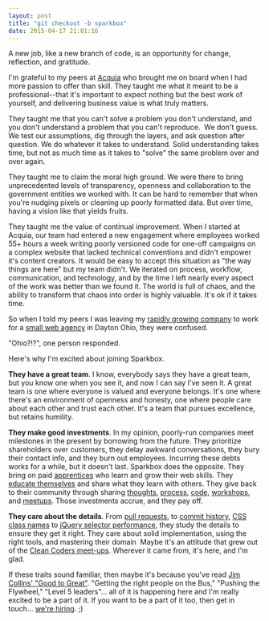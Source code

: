 ```yaml
---
layout: post
title: "git checkout -b sparkbox"
date: 2015-04-17 21:01:16
---
```


A new job, like a new branch of code, is an opportunity for change, reflection, and gratitude.

I'm grateful to my peers at [Acquia][1] who brought me on board when I had more passion to offer than skill. They taught me what it meant to be a professional--that it's important to expect nothing but the best work of yourself, and delivering business value is what truly matters.

 [1]: http://acquia.com

They taught me that you can't solve a problem you don't understand, and you don't understand a problem that you can't reproduce.  We don't guess. We test our assumptions, dig through the layers, and ask question after question. We do whatever it takes to understand. Solid understanding takes time, but not as much time as it takes to "solve" the same problem over and over again.

They taught me to claim the moral high ground. We were there to bring unprecedented levels of transparency, openness and collaboration to the government entities we worked with. It can be hard to remember that when you're nudging pixels or cleaning up poorly formatted data. But over time, having a vision like that yields fruits.

They taught me the value of continual improvement. When I started at Acquia, our team had entered a new engagement where employees worked 55+ hours a week writing poorly versioned code for one-off campaigns on a complex website that lacked technical conventions and didn't empower it's content creators. It would be easy to accept this situation as "the way things are here" but my team didn't. We iterated on process, workflow, communication, and technology, and by the time I left nearly every aspect of the work was better than we found it. The world is full of chaos, and the ability to transform that chaos into order is highly valuable. It's ok if it takes time.

So when I told my peers I was leaving my [rapidly growing company][2] to work for a [small web agency][3] in Dayton Ohio, they were confused.

 [2]: http://www.inc.com/inc5000/list/2012/industry/software/
 [3]: http://seesparkbox.com/

"Ohio?!?", one person responded.

Here's why I'm excited about joining Sparkbox.

**They have a great team**. I know, everybody says they have a great team, but you know one when you see it, and now I can say I've seen it. A great team is one where everyone is valued and everyone belongs. It's one where there's an environment of openness and honesty, one where people care about each other and trust each other. It's a team that pursues excellence, but retains humility.

**They make good investments**. In my opinion, poorly-run companies meet milestones in the present by borrowing from the future. They prioritize shareholders over customers, they delay awkward conversations, they bury their contact info, and they burn out employees. Incurring these debts works for a while, but it doesn't last. Sparkbox does the opposite. They bring on paid [apprentices][4] who learn and grow their web skills. They [educate themselves][5] and share what they learn with others. They give back to their community through sharing [thoughts][6], [process][7], [code][8], [workshops][9], and [meetups][10]. Those investments accrue, and they pay off.

 [4]: http://seesparkbox.com/foundry/why_we_apprentice
 [5]: http://buildright.io/maker-series/
 [6]: http://seesparkbox.com/foundry/
 [7]: http://codepen.seesparkbox.com/
 [8]: https://github.com/sparkbox
 [9]: http://buildright.io/conferences
 [10]: http://gemcityjs.com/

**They care about the details**. From [pull requests][11], to [commit history][12], [CSS class names][13] to [jQuery selector performance][14], they study the details to ensure they get it right. They care about solid implementation, using the right tools, and mastering their domain  Maybe it's an attitude that grew out of the [Clean Coders meet-ups][15]. Wherever it came from, it's here, and I'm glad.

 [11]: http://seesparkbox.com/foundry/creating_good_pull_requests
 [12]: http://seesparkbox.com/foundry/take_control_of_your_commit_history
 [13]: http://seesparkbox.com/foundry/naming_css_stuff_is_really_hard
 [14]: http://seesparkbox.com/foundry/jquery_selector_update
 [15]: http://daytoncleancoders.com/

If these traits sound familiar, then maybe it's because you've read [Jim Collins' "Good to Great"][16]. "Getting the right people on the Bus," "Pushing the Flywheel," "Level 5 leaders"... all of it is happening here and I'm really excited to be a part of it. If you want to be a part of it too, then get in touch... [we're hiring][17]. ;)

 [16]: http://www.bryanbraun.com/books#node-186
 [17]: https://twitter.com/bencallahan/status/588787652599611392